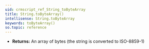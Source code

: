 ```yaml
---
uid: crmscript_ref_String_toByteArray
title: String.toByteArray()
intellisense: String.toByteArray
keywords: toByteArray()
so.topic: reference
---
```



* **Returns:** An array of bytes (the string is converted to ISO-8859-1)


